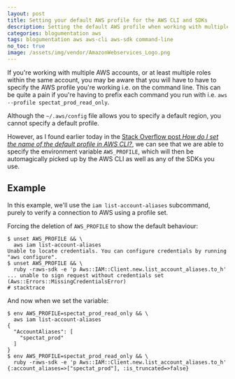 ```yaml
---
layout: post
title: Setting your default AWS profile for the AWS CLI and SDKs
description: Setting the default AWS profile when working with multiple profiles and the AWS CLI / SDKs.
categories: blogumentation aws
tags: blogumentation aws aws-cli aws-sdk command-line
no_toc: true
image: /assets/img/vendor/AmazonWebservices_Logo.png
---
```

If you're working with multiple AWS accounts, or at least multiple roles within the same account, you may be aware that you will have to have to specify the AWS profile you're working i.e. on the command line. This can be quite a pain if you're having to prefix each command you run with i.e. `aws --profile spectat_prod_read_only`.

Although the `~/.aws/config` file allows you to specify a default region, you cannot specify a default profile.

However, as I found earlier today in the [Stack Overflow post _How do I set the name of the default profile in AWS CLI?_](https://stackoverflow.com/a/48524810), we can see that we are able to specify the environment variable `AWS_PROFILE`, which will then be automagically picked up by the AWS CLI as well as any of the SDKs you use.

## Example

In this example, we'll use the `iam list-account-aliases` subcommand, purely to verify a connection to AWS using a profile set.

Forcing the deletion of `AWS_PROFILE` to show the default behaviour:

```
$ unset AWS_PROFILE && \
  aws iam list-account-aliases
Unable to locate credentials. You can configure credentials by running "aws configure".
$ unset AWS_PROFILE && \
  ruby -raws-sdk -e 'p Aws::IAM::Client.new.list_account_aliases.to_h'
... unable to sign request without credentials set (Aws::Errors::MissingCredentialsError)
# stacktrace
```

And now when we set the variable:

```
$ env AWS_PROFILE=spectat_prod_read_only && \
  aws iam list-account-aliases
{
  "AccountAliases": [
    "spectat_prod"
  ]
}
$ env AWS_PROFILE=spectat_prod_read_only && \
  ruby -raws-sdk -e 'p Aws::IAM::Client.new.list_account_aliases.to_h'
{:account_aliases=>["spectat_prod"], :is_truncated=>false}
```
